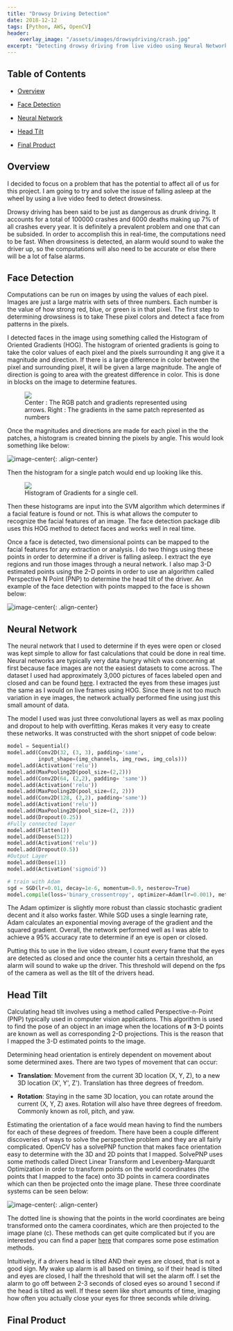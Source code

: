 ```yaml
---
title: "Drowsy Driving Detection"
date: 2018-12-12
tags: [Python, AWS, OpenCV]
header:
    overlay_image: "/assets/images/drowsydriving/crash.jpg"
excerpt: "Detecting drowsy driving from live video using Neural Networks"
---
```

## Table of Contents

- [Overview](#heading-1)

- [Face Detection](#heading-2)

- [Neural Network](#heading-3)

- [Head Tilt](#heading-4)

- [Final Product](#heading-5)

## <a name="heading-1"></a>Overview

I decided to focus on a problem that has the potential to affect all of us for this project. I am going to try and solve the issue of falling asleep at the wheel by using a live video feed to detect drowsiness.

Drowsy driving has been said to be just as dangerous as drunk driving. It accounts for a total of 100000 crashes and 6000 deaths making up 7% of all crashes every year. It is definitely a prevalent problem and one that can be subsided. In order to accomplish this in real-time, the computations need to be fast. When drowsiness is detected, an alarm would sound to wake the driver up, so the computations will also need to be accurate or else there will be a lot of false alarms.

## <a name="heading-2"></a>Face Detection

Computations can be run on images by using the values of each pixel. Images are just a large matrix with sets of three numbers. Each number is the value of how strong red, blue, or green is in that pixel. The first step to determining drowsiness is to take These pixel colors and detect a face from patterns in the pixels. 

I detected faces in the image using something called the Histogram of Oriented Gradients (HOG). The histogram of oriented gradients is going to take the color values of each pixel and the pixels surrounding it ang give it a magnitude and direction. If there is a large difference in color between the pixel and surrounding pixel, it will be given a large magnitude. The angle of direction is going to area with the greatest difference in color. This is done in blocks on the image to determine features. 

<figure>
	<img src="/assets/images/drowsydriving/hog-cell-gradients.png">
	<figcaption>Center : The RGB patch and gradients represented using arrows. Right : The gradients in the same patch represented as numbers</figcaption>
</figure>

Once the magnitudes and directions are made for each pixel in the the patches, a histogram is created binning the pixels by angle. This would look something like below:

![image-center](/assets/images/drowsydriving/hog-histogram-1.png){: .align-center}

Then the histogram for a single patch would end up looking like this.

<figure>
	<img src="/assets/images/drowsydriving/histogram-cell.png">
	<figcaption>Histogram of Gradients for a single cell.</figcaption>
</figure>

Then these histograms are input into the SVM algorithm which determines if a facial feature is found or not. This is what allows the computer to recognize the facial features of an image. The face detection package dlib uses this HOG method to detect faces and works well in real time. 

Once a face is detected, two dimensional points can be mapped to the facial features for any extraction or analysis. I do two things using these points in order to determine if a driver is falling asleep. I extract the eye regions and run those images through a neural network. I also map 3-D estimated points using the 2-D points in order to use an algorithm called Perspective N Point (PNP) to determine the head tilt of the driver. An example of the face detection with points mapped to the face is shown below:

![image-center](/assets/images/drowsydriving/face_hog.png){: .align-center}

## <a name="heading-3"></a>Neural Network

The neural network that I used to determine if th eyes were open or closed was kept simple to allow for fast calculations that could be done in real time. Neural networks are typically very data hungry which was concerning at first because face images are not the easiest datasets to come across. The dataset I used had approximately 3,000 pictures of faces labeled open and closed and can be found [here](http://parnec.nuaa.edu.cn/xtan/data/ClosedEyeDatabases.html). I extracted the eyes from these images just the same as I would on live frames using HOG. Since there is not too much variation in eye images, the network actually performed fine using just this small amount of data. 

The model I used was just three convolutional layers as well as max pooling and dropout to help with overfitting. Keras makes it very easy to create these networks. It was constructed with the short snippet of code below:

```python
model = Sequential()
model.add(Conv2D(32, (3, 3), padding='same',
          input_shape=(img_channels, img_rows, img_cols)))
model.add(Activation('relu'))
model.add(MaxPooling2D(pool_size=(2,2)))
model.add(Conv2D(64, (2,2), padding= 'same'))
model.add(Activation('relu'))
model.add(MaxPooling2D(pool_size=(2, 2)))
model.add(Conv2D(128, (2,2), padding='same'))
model.add(Activation('relu'))
model.add(MaxPooling2D(pool_size=(2, 2)))
model.add(Dropout(0.25))
#Fully connected layer
model.add(Flatten())
model.add(Dense(512))
model.add(Activation('relu'))
model.add(Dropout(0.5))
#Output Layer
model.add(Dense(1))
model.add(Activation('sigmoid'))

# train with Adam
sgd = SGD(lr=0.01, decay=1e-6, momentum=0.9, nesterov=True)
model.compile(loss='binary_crossentropy', optimizer=Adam(lr=0.001), metrics=['accuracy'])
```

The Adam optimizer is slightly more robust than classic stochastic gradient decent and it also works faster. While SGD uses a single learning rate, Adam calculates an exponential moving average of the gradient and the squared gradient. Overall, the network performed well as I was able to achieve a 95% accuracy rate to determine if an eye is open or closed.

Putting this to use in the live video stream, I count every frame that the eyes are detected as closed and once the counter hits a certain threshold, an alarm will sound to wake up the driver. This threshold will depend on the fps of the camera as well as the tilt of the drivers head.

## <a name="heading-4"></a>Head Tilt

Calculating head tilt involves using a method called Perspective-n-Point (PNP) typically used in computer vision applications. This algorithm is used to find the pose of an object in an image when the locations of **n** 3-D points are known as well as corresponding 2-D projections. This is the reason that I mapped the 3-D estimated points to the image. 

Determining head orientation is entirely dependent on movement about some determined axes. There are two types of movement that can occur:

- **Translation**: Movement from the current 3D location (X, Y, Z), to a new 3D location (X', Y', Z'). Translation has three degrees of freedom. 

- **Rotation**: Staying in the same 3D location, you can rotate around the current (X, Y, Z) axes. Rotation will also have three degrees of freedom. Commonly known as roll, pitch, and yaw.

Estimating the orientation of a face would mean having to find the numbers for each of these degrees of freedom. There have been a couple different discoveries of ways to solve the perspective problem and they are all fairly complicated. OpenCV has a solvePNP function that makes face orientation easy to determine with the 3D and 2D points that I mapped. SolvePNP uses some methods called Direct Linear Transform and Levenberg-Marquardt Optimization in order to transform points on the world coordinates (the points that I mapped to the face) onto 3D points in camera coordinates which can then be projected onto the image plane. These three coordinate systems can be seen below:

![image-center](/assets/images/drowsydriving/pnp.jpg){: .align-center}

The dotted line is showing that the points in the world coordinates are being transformed onto the camera coordinates, which are then projected to the image plane (c). These methods can get quite complicated but if you are interested you can find a paper [here](http://citeseerx.ist.psu.edu/viewdoc/download?doi=10.1.1.560.7021&rep=rep1&type=pdf) that compares some pose estimation methods. 

Intuitively, if a drivers head is tilted AND their eyes are closed, that is not a good sign. My wake up alarm is all based on timing, so if their head is tilted and eyes are closed, I half the threshold that will set the alarm off. I set the alarm to go off between 2-3 seconds of closed eyes so around 1 second if the head is tilted as well. If these seem like short amounts of time, imaging how often you actually close your eyes for three seconds while driving. 

## <a name="heading-5"></a>Final Product
